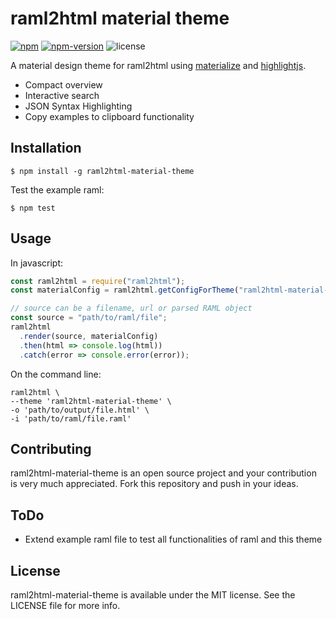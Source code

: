 # raml2html material theme

[![npm](https://img.shields.io/npm/dt/raml2html-material-theme.svg?style=flat-square)](https://www.npmjs.com/package/raml2html-material-theme)
[![npm-version](https://img.shields.io/npm/v/raml2html-material-theme.svg?style=flat-square)](https://www.npmjs.com/package/raml2html-material-theme)
![license](https://img.shields.io/github/license/KorbinianKuhn/raml2html-material-theme.svg?style=flat-square)

A material design theme for raml2html using [materialize](https://github.com/Dogfalo/materialize) and [highlightjs](https://github.com/highlightjs/highlight.js).

- Compact overview
- Interactive search
- JSON Syntax Highlighting
- Copy examples to clipboard functionality

## Installation

```
$ npm install -g raml2html-material-theme
```

Test the example raml:

```
$ npm test
```

## Usage

In javascript:

```javascript
const raml2html = require("raml2html");
const materialConfig = raml2html.getConfigForTheme("raml2html-material-theme");

// source can be a filename, url or parsed RAML object
const source = "path/to/raml/file";
raml2html
  .render(source, materialConfig)
  .then(html => console.log(html))
  .catch(error => console.error(error));
```

On the command line:

```
raml2html \
--theme 'raml2html-material-theme' \
-o 'path/to/output/file.html' \
-i 'path/to/raml/file.raml'
```

## Contributing

raml2html-material-theme is an open source project and your contribution is very much appreciated. Fork this repository and push in your ideas.

## ToDo

- Extend example raml file to test all functionalities of raml and this theme

## License

raml2html-material-theme is available under the MIT license. See the LICENSE file for more info.
